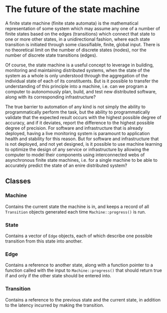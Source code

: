 # The future of the state machine

A finite state machine (finite state automata) is the mathematical representation of some system which may assume any one of a number of finite states based on the edges (transitions) which connect that state to one or more other states, in a unidirectional fashion, where each state transition is initiated through some classifiable, finite, global input. There is no theoretical limit on the number of discrete states (nodes), nor the number of discrete state transitions (edges).

Of course, the state machine is a useful concept to leverage in building, monitoring and maintaining distributed systems, when the state of the system as a whole is only understood through the aggregation of the individual state of each of its constituents. But is it possible to transfer the understanding of this principle into a machine, i.e. can we program a computer to autonomously plan, build, and test new distributed software, along with its corresponding infrastructure?

The true barrier to automation of any kind is not simply the ability to programmatically perform the task, but the ability to programmatically validate that the expected result occurs with the highest possible degree of accuracy, and if it deviates, report the difference to the highest possible degree of precision. For software and infrastructure that is already deployed, having a live monitoring system is paramount to application health and stability for this reason. But for software and infrastructure that is not deployed, and not yet designed, is it possible to use machine learning to optimize the design of any service or infrastructure by allowing the computer to model their components using interconnected webs of asynchronous finite state machines, i.e. for a single machine to be able to accurately predict the state of an enire distributed system?

## Classes

### Machine

Contains the current state the machine is in, and keeps a record of all `Transition` objects generated each time `Machine::progress()` is run.

### State

Contains a vector of `Edge` objects, each of which describe one possible transition from this state into another.

### Edge

Contains a reference to another state, along with a function pointer to a function called with the input to `Machine::progress()` that should return true if and only if the other state should be entered into.

### Transition

Contains a reference to the previous state and the current state, in addition to the latency incurred by making the transition.
